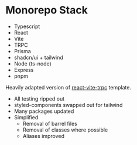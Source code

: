 

# Monorepo Stack

- Typescript
- React
- Vite
- TRPC
- Prisma
- shadcn/ui + tailwind
- Node (ts-node)
- Express
- pnpm


Heavily adapted version of [react-vite-trpc](https://github.com/kuubson/react-vite-trpc) template.

- All testing ripped out
- styled-components swapped out for tailwind
- Many packages updated
- Simplified
  - Removal of barrel files
  - Removal of classes where possible
  - Aliases improved